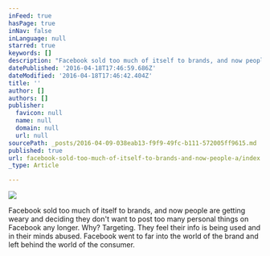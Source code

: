 ```yaml
---
inFeed: true
hasPage: true
inNav: false
inLanguage: null
starred: true
keywords: []
description: "Facebook sold too much of itself to brands, and now people are getting weary and deciding they don't want to post too many personal things on Facebook any longer. Why? Targeting. They feel their info is being used and in their minds abused. Facebook went to far into the world of the brand and left behind the world of the consumer.\_"
datePublished: '2016-04-18T17:46:59.686Z'
dateModified: '2016-04-18T17:46:42.404Z'
title: ''
author: []
authors: []
publisher:
  favicon: null
  name: null
  domain: null
  url: null
sourcePath: _posts/2016-04-09-038eab13-f9f9-49fc-b111-572005ff9615.md
published: true
url: facebook-sold-too-much-of-itself-to-brands-and-now-people-a/index.html
_type: Article

---
```

![](https://the-grid-user-content.s3-us-west-2.amazonaws.com/47c8b103-ecc6-4735-9b84-e9ee4833b10a.jpg)

Facebook sold too much of itself to brands, and now people are getting weary and deciding they don't want to post too many personal things on Facebook any longer. Why? Targeting. They feel their info is being used and in their minds abused. Facebook went to far into the world of the brand and left behind the world of the consumer.